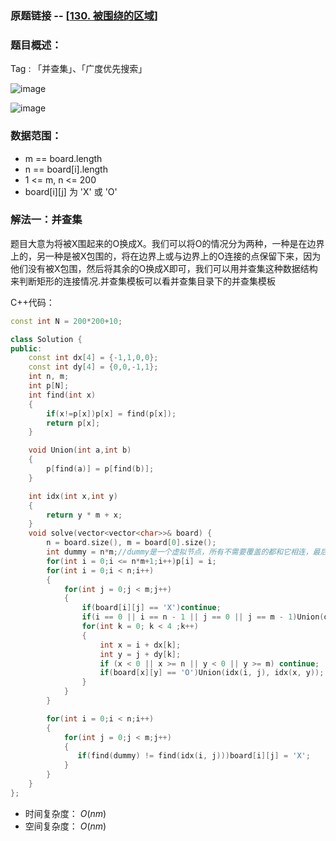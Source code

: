 ### 原题链接 -- [[130. 被围绕的区域](https://leetcode.cn/problems/surrounded-regions/)]

### 题目概述：
Tag : 「并查集」、「广度优先搜索」

![image](https://user-images.githubusercontent.com/99656524/201520626-7bb44651-5a19-477c-a478-56535b1fca5c.png)

![image](https://user-images.githubusercontent.com/99656524/201520629-bf8da5ed-cc98-4118-a73d-6195db3e7575.png)

### 数据范围：
* m == board.length
* n == board[i].length
* 1 <= m, n <= 200
* board[i][j] 为 'X' 或 'O'

### 解法一：并查集
题目大意为将被X围起来的O换成X。我们可以将O的情况分为两种，一种是在边界上的，另一种是被X包围的，将在边界上或与边界上的O连接的点保留下来，因为他们没有被X包围，然后将其余的O换成X即可，我们可以用并查集这种数据结构来判断矩形的连接情况.并查集模板可以看并查集目录下的并查集模板

C++代码：
```cpp
const int N = 200*200+10;

class Solution {
public:
    const int dx[4] = {-1,1,0,0};
    const int dy[4] = {0,0,-1,1};
    int n, m;
    int p[N];
    int find(int x)
    {
        if(x!=p[x])p[x] = find(p[x]);
        return p[x];
    }

    void Union(int a,int b)
    {
        p[find(a)] = p[find(b)];
    }

    int idx(int x,int y)
    {
        return y * m + x;
    }
    void solve(vector<vector<char>>& board) {
        n = board.size(), m = board[0].size();
        int dummy = n*m;//dummy是一个虚拟节点，所有不需要覆盖的都和它相连，最后在遍历一遍，没有和dummy相连的就置为'X'。
        for(int i = 0;i <= n*m+1;i++)p[i] = i;
        for(int i = 0;i < n;i++)
        {
            for(int j = 0;j < m;j++)
            {
                if(board[i][j] == 'X')continue;
                if(i == 0 || i == n - 1 || j == 0 || j == m - 1)Union(dummy, idx(i, j));
                for(int k = 0; k < 4 ;k++)
                {
                    int x = i + dx[k];
                    int y = j + dy[k];
                    if (x < 0 || x >= n || y < 0 || y >= m) continue;
                    if(board[x][y] == 'O')Union(idx(i, j), idx(x, y));
                }
            }
        }

        for(int i = 0;i < n;i++)
        {
            for(int j = 0;j < m;j++)
            {
               if(find(dummy) != find(idx(i, j)))board[i][j] = 'X';
            }
        }
    }
};
```
* 时间复杂度： $O(nm)$
* 空间复杂度： $O(nm)$ 
